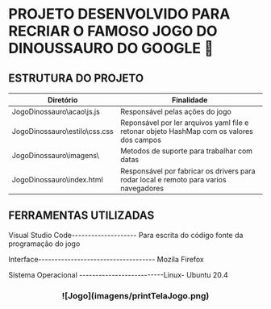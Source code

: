 
# PROJETO DESENVOLVIDO PARA RECRIAR O FAMOSO JOGO DO DINOUSSAURO DO GOOGLE 🦖


## ESTRUTURA DO PROJETO 

| Diretório                    	| Finalidade       	                                                                                        | 
|------------------------------	|---------------------------------------------------------------------------------------------------------- |
| JogoDinossauro\acao\js.js		| Responsável pelas ações do jogo                                       |
| JogoDinossauro\estilo\css.css 		| Reponsável por ler arquivos yaml file e retonar objeto HashMap com os valores dos campos                  |
| JogoDinossauro\imagens\		| Metodos de suporte para trabalhar com datas                                                              	|
| JogoDinossauro\index.html		| Responsável por fabricar os drivers para rodar local e remoto para varios navegadores                    	|


## FERRAMENTAS UTILIZADAS

Visual Studio Code-------------------- Para escrita do código fonte da programação do jogo

Interface------------------------------------ Mozila Firefox

Sistema Operacional --------------------------Linux- Ubuntu 20.4


 <h3 align= "center">![Jogo](imagens/printTelaJogo.png)</h3>
	

